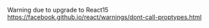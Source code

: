 Warning due to upgrade to React15
https://facebook.github.io/react/warnings/dont-call-proptypes.html
